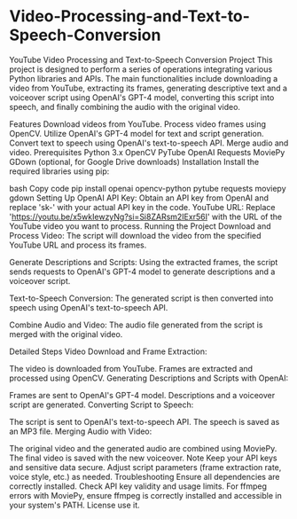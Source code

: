 # Video-Processing-and-Text-to-Speech-Conversion

YouTube Video Processing and Text-to-Speech Conversion Project
This project is designed to perform a series of operations integrating various Python libraries and APIs. The main functionalities include downloading a video from YouTube, extracting its frames, generating descriptive text and a voiceover script using OpenAI's GPT-4 model, converting this script into speech, and finally combining the audio with the original video.

Features
Download videos from YouTube.
Process video frames using OpenCV.
Utilize OpenAI's GPT-4 model for text and script generation.
Convert text to speech using OpenAI's text-to-speech API.
Merge audio and video.
Prerequisites
Python 3.x
OpenCV
PyTube
OpenAI
Requests
MoviePy
GDown (optional, for Google Drive downloads)
Installation
Install the required libraries using pip:

bash
Copy code
pip install openai opencv-python pytube requests moviepy gdown
Setting Up
OpenAI API Key: Obtain an API key from OpenAI and replace 'sk-' with your actual API key in the code.
YouTube URL: Replace 'https://youtu.be/x5wkIewzyNg?si=Si8ZARsm2IExr56I' with the URL of the YouTube video you want to process.
Running the Project
Download and Process Video: The script will download the video from the specified YouTube URL and process its frames.

Generate Descriptions and Scripts: Using the extracted frames, the script sends requests to OpenAI's GPT-4 model to generate descriptions and a voiceover script.

Text-to-Speech Conversion: The generated script is then converted into speech using OpenAI's text-to-speech API.

Combine Audio and Video: The audio file generated from the script is merged with the original video.

Detailed Steps
Video Download and Frame Extraction:

The video is downloaded from YouTube.
Frames are extracted and processed using OpenCV.
Generating Descriptions and Scripts with OpenAI:

Frames are sent to OpenAI's GPT-4 model.
Descriptions and a voiceover script are generated.
Converting Script to Speech:

The script is sent to OpenAI's text-to-speech API.
The speech is saved as an MP3 file.
Merging Audio with Video:

The original video and the generated audio are combined using MoviePy.
The final video is saved with the new voiceover.
Note
Keep your API keys and sensitive data secure.
Adjust script parameters (frame extraction rate, voice style, etc.) as needed.
Troubleshooting
Ensure all dependencies are correctly installed.
Check API key validity and usage limits.
For ffmpeg errors with MoviePy, ensure ffmpeg is correctly installed and accessible in your system's PATH.
License
use it.

